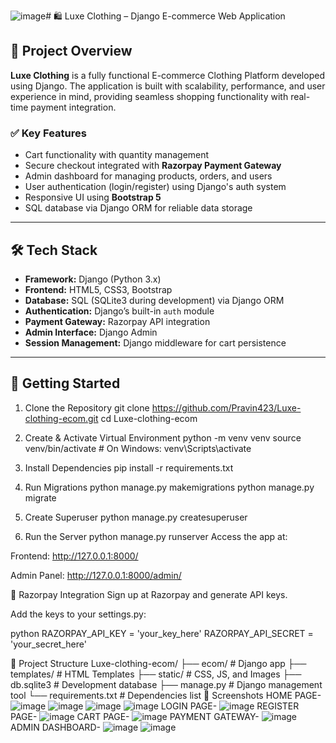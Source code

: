 ![image](https://github.com/user-attachments/assets/c504e63b-bbe3-4243-b8cd-0e7b354a5833)# 🛍️ Luxe Clothing – Django E-commerce Web Application
## 🎯 Project Overview

**Luxe Clothing** is a fully functional E-commerce Clothing Platform developed using Django. 
The application is built with scalability, performance, and user experience in mind, providing seamless shopping functionality with real-time payment integration.

### ✅ Key Features

- Cart functionality with quantity management
- Secure checkout integrated with **Razorpay Payment Gateway**
- Admin dashboard for managing products, orders, and users
- User authentication (login/register) using Django's auth system
- Responsive UI using **Bootstrap 5**
- SQL database via Django ORM for reliable data storage

---

## 🛠️ Tech Stack

- **Framework:** Django (Python 3.x)
- **Frontend:** HTML5, CSS3, Bootstrap
- **Database:** SQL (SQLite3 during development) via Django ORM
- **Authentication:** Django’s built-in `auth` module
- **Payment Gateway:** Razorpay API integration
- **Admin Interface:** Django Admin
- **Session Management:** Django middleware for cart persistence

---

## 🚀 Getting Started

1. Clone the Repository
git clone https://github.com/Pravin423/Luxe-clothing-ecom.git
cd Luxe-clothing-ecom

2. Create & Activate Virtual Environment
python -m venv venv
source venv/bin/activate      # On Windows: venv\Scripts\activate
3. Install Dependencies
pip install -r requirements.txt

5. Run Migrations
python manage.py makemigrations
python manage.py migrate

7. Create Superuser
python manage.py createsuperuser

9. Run the Server
python manage.py runserver
Access the app at:

Frontend: http://127.0.0.1:8000/

Admin Panel: http://127.0.0.1:8000/admin/

🔐 Razorpay Integration
Sign up at Razorpay and generate API keys.

Add the keys to your settings.py:

python
RAZORPAY_API_KEY = 'your_key_here'
RAZORPAY_API_SECRET = 'your_secret_here'

📁 Project Structure
Luxe-clothing-ecom/
├── ecom/                   # Django app
├── templates/              # HTML Templates
├── static/                 # CSS, JS, and Images
├── db.sqlite3              # Development database
├── manage.py               # Django management tool
└── requirements.txt        # Dependencies list
📸 Screenshots
HOME PAGE-
![image](https://github.com/user-attachments/assets/1fe69de4-8e8e-4080-a83b-6e83bf6c93d9)
![image](https://github.com/user-attachments/assets/6721c8d1-e1f7-4bae-9f5c-e4b9d1246fa3)
![image](https://github.com/user-attachments/assets/9ec8fe95-4d55-47f8-8ef1-6916c2d6ac15)
![image](https://github.com/user-attachments/assets/d1da39ca-eab3-45c5-966e-6c6fb8fa8a34)
LOGIN PAGE-
![image](https://github.com/user-attachments/assets/4a35d1ea-aecf-447b-91d2-cce7c7a42ac0)
REGISTER PAGE-
![image](https://github.com/user-attachments/assets/5b733501-f9d8-4e9e-b05a-ff145c03e7af)
CART PAGE-
![image](https://github.com/user-attachments/assets/29be32a7-1399-4577-a4cb-41e098815f05)
PAYMENT GATEWAY-
![image](https://github.com/user-attachments/assets/1c17f00d-e514-449b-97c5-cf151c337504)
ADMIN DASHBOARD-
![image](https://github.com/user-attachments/assets/bbc1be60-ebe9-4b9c-ad2d-1fac92df9610)
![image](https://github.com/user-attachments/assets/0b3d6328-5dd8-484c-bd4c-c155088a54b2)














